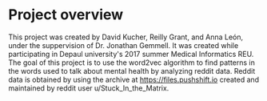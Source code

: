 # Project overview

This project was created by David Kucher, Reilly Grant, and Anna León, 
under the suppervision of Dr. Jonathan Gemmell. It was created while
participating in Depaul university's 2017 summer Medical Informatics REU.
The goal of this project is to use the word2vec algorithm to find patterns
in the words used to talk about mental health by analyzing reddit data. Reddit
data is obtained by using the archive at https://files.pushshift.io 
created and maintained by reddit user u/Stuck_In_the_Matrix.
